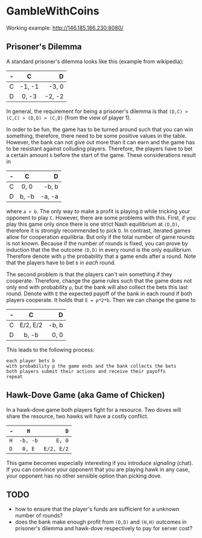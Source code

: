 GambleWithCoins
===============

Working example: http://146.185.186.230:8080/

Prisoner's Dilemma
---
A standard prisoner's dilemma looks like this (example from wikipedia):

| -        | C           | D  |
| ------------- |:-------------:| -----:|
| C      | -1, -1 | -3, 0 |
| D      | 0, -3      |   -2, -2 |

In general, the requirement for being a prisoner's dilemma is that `(D,C) > (C,C) > (D,D) > (C,D)` (from the view of player 1).

In order to be fun, the game has to be turned around such that you can win something, therefore, there need to be some positive values in the table. However, the bank can not give out more than it can earn and the game has to be resistant against colluding players.
Therefore, the players have to bet a certain amount `b` before the start of the game. These considerations result in

| -        | C           | D  |
| ------------- |:-------------:| -----:|
| C      | 0, 0 | -b, b |
| D      | b, -b       |   -a, -a |
where `a < b`. The only way to make a profit is playing `D` while tricking your opponent to play `C`.
However, there are some problems with this. First, if you play this game only once there is one strict Nash equilibrium at `(D,D)`, therefore it is strongly recommended to pick `D`.
In contrast, iterated games allow for cooperation equilibria. 
But only if the total number of game rounds is not known. Because if the number of rounds is fixed, you can prove by induction that the the outcome `(D,D)` in every round is the only equilibrium.
Therefore denote with `p` the probability that a game ends after a round. Note that the players have to bet `b` in *each* round.

The second problem is that the players can't win something if they cooperate. Therefore, change the game rules such that the game does not only end with probability `p`, but the bank will also collect the bets this last round. 
Denote with `E` the expected payoff of the bank in each round if both players cooperate. It holds that `E = p*2*b`.
Then we can change the game to 

| -        | C           | D  |
| ------------- |:-------------:| -----:|
| C      | E/2, E/2 | -b, b |
| D      | b, -b       |   0, 0 |

This leads to the following process:
```
each player bets b
with probability p the game ends and the bank collects the bets
both players submit their actions and receive their payoffs
repeat
```

Hawk-Dove Game (aka Game of Chicken)
---
In a hawk-dove game both players fight for a resource. Two doves will share the resource, two hawks will have a costly conflict.

| -        | `H`           | `D`  |
| ------------- |:-------------:| -----:|
| `H`      | `-b, -b` | `E, 0` |
| `D`      | `0, E`   | `E/2, E/2` |
This game becomes especially interesting if you introduce *signaling* (chat). If you can convince your opponent that you are playing hawk in any case, your opponent has no other sensible option than picking dove.

TODO
---
* how to ensure that the player's funds are sufficient for a unknown number of rounds?
* does the bank make enough profit from `(D,D)` and `(H,H)` outcomes in prisoner's dilemma and hawk-dove respectively to pay for server cost?




